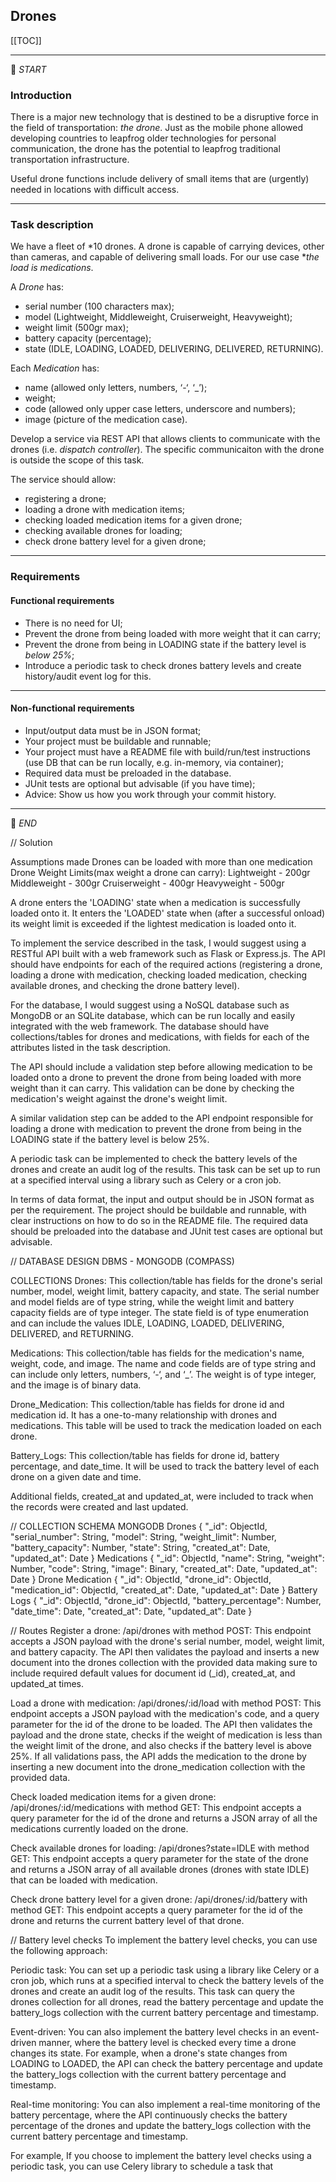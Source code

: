 ## Drones

[[TOC]]

---

:scroll: *START*


### Introduction

There is a major new technology that is destined to be a disruptive force in the field of transportation: *the drone*. Just as the mobile phone allowed developing countries to leapfrog older technologies for personal communication, the drone has the potential to leapfrog traditional transportation infrastructure.

Useful drone functions include delivery of small items that are (urgently) needed in locations with difficult access.

---

### Task description

We have a fleet of *10 drones. A drone is capable of carrying devices, other than cameras, and capable of delivering small loads. For our use case **the load is medications*.

A *Drone* has:
- serial number (100 characters max);
- model (Lightweight, Middleweight, Cruiserweight, Heavyweight);
- weight limit (500gr max);
- battery capacity (percentage);
- state (IDLE, LOADING, LOADED, DELIVERING, DELIVERED, RETURNING).

Each *Medication* has: 
- name (allowed only letters, numbers, ‘-‘, ‘_’);
- weight;
- code (allowed only upper case letters, underscore and numbers);
- image (picture of the medication case).

Develop a service via REST API that allows clients to communicate with the drones (i.e. *dispatch controller*). The specific communicaiton with the drone is outside the scope of this task. 

The service should allow:
- registering a drone;
- loading a drone with medication items;
- checking loaded medication items for a given drone; 
- checking available drones for loading;
- check drone battery level for a given drone;

---

### Requirements

#### Functional requirements

- There is no need for UI;
- Prevent the drone from being loaded with more weight that it can carry;
- Prevent the drone from being in LOADING state if the battery level is *below 25%*;
- Introduce a periodic task to check drones battery levels and create history/audit event log for this.

---

#### Non-functional requirements

- Input/output data must be in JSON format;
- Your project must be buildable and runnable;
- Your project must have a README file with build/run/test instructions (use DB that can be run locally, e.g. in-memory, via container);
- Required data must be preloaded in the database.
- JUnit tests are optional but advisable (if you have time);
- Advice: Show us how you work through your commit history.

---

:scroll: *END*

// Solution

Assumptions made
Drones can be loaded with more than one medication
Drone Weight Limits(max weight a drone can carry):
Lightweight - 200gr
Middleweight - 300gr
Cruiserweight - 400gr
Heavyweight - 500gr

A drone enters the 'LOADING' state when a medication is successfully loaded onto it. It enters the 'LOADED' state when (after a successful onload) its weight limit is exceeded if the lightest medication is loaded onto it.


To implement the service described in the task, I would suggest using a RESTful API built with a web framework such as Flask or Express.js. The API should have endpoints for each of the required actions (registering a drone, loading a drone with medication, checking loaded medication, checking available drones, and checking the drone battery level).

For the database, I would suggest using a NoSQL database such as MongoDB or an SQLite database, which can be run locally and easily integrated with the web framework. The database should have collections/tables for drones and medications, with fields for each of the attributes listed in the task description.

The API should include a validation step before allowing medication to be loaded onto a drone to prevent the drone from being loaded with more weight than it can carry. This validation can be done by checking the medication's weight against the drone's weight limit.

A similar validation step can be added to the API endpoint responsible for loading a drone with medication to prevent the drone from being in the LOADING state if the battery level is below 25%.

A periodic task can be implemented to check the battery levels of the drones and create an audit log of the results. This task can be set up to run at a specified interval using a library such as Celery or a cron job.

In terms of data format, the input and output should be in JSON format as per the requirement. The project should be buildable and runnable, with clear instructions on how to do so in the README file. The required data should be preloaded into the database and JUnit test cases are optional but advisable.


// DATABASE DESIGN
DBMS - MONGODB (COMPASS)

COLLECTIONS
Drones: This collection/table has fields for the drone's serial number, model, weight limit, battery capacity, and state. The serial number and model fields are of type string, while the weight limit and battery capacity fields are of type integer. The state field is of type enumeration and can include the values IDLE, LOADING, LOADED, DELIVERING, DELIVERED, and RETURNING.

Medications: This collection/table has fields for the medication's name, weight, code, and image. The name and code fields are of type string and can include only letters, numbers, ‘-‘, and ‘_’. The weight is of type integer, and the image is of binary data.

Drone_Medication: This collection/table has fields for drone id and medication id. It has a one-to-many relationship with drones and medications. This table will be used to track the medication loaded on each drone.

Battery_Logs: This collection/table has fields for drone id, battery percentage, and date_time. It will be used to track the battery level of each drone on a given date and time.

Additional fields, created_at and updated_at, were included to track when the records were created and last updated.

// COLLECTION SCHEMA MONGODB
Drones
{
    "_id": ObjectId,
    "serial_number": String,
    "model": String,
    "weight_limit": Number,
    "battery_capacity": Number,
    "state": String,
    "created_at": Date,
    "updated_at": Date
}
Medications
{
    "_id": ObjectId,
    "name": String,
    "weight": Number,
    "code": String,
    "image": Binary,
    "created_at": Date,
    "updated_at": Date
}
Drone Medication
{
    "_id": ObjectId,
    "drone_id": ObjectId,
    "medication_id": ObjectId,
    "created_at": Date,
    "updated_at": Date
}
Battery Logs
{
    "_id": ObjectId,
    "drone_id": ObjectId,
    "battery_percentage": Number,
    "date_time": Date,
    "created_at": Date,
    "updated_at": Date
}

// Routes
Register a drone: /api/drones with method POST: This endpoint accepts a JSON payload with the drone's serial number, model, weight limit, and battery capacity. The API then validates the payload and inserts a new document into the drones collection with the provided data making sure to include required default values for document id (_id), created_at, and updated_at times.

Load a drone with medication: /api/drones/:id/load with method POST: This endpoint accepts a JSON payload with the medication's code, and a query parameter for the id of the drone to be loaded. The API then validates the payload and the drone state, checks if the weight of medication is less than the weight limit of the drone, and also checks if the battery level is above 25%. If all validations pass, the API adds the medication to the drone by inserting a new document into the drone_medication collection with the provided data.

Check loaded medication items for a given drone: /api/drones/:id/medications with method GET: This endpoint accepts a query parameter for the id of the drone and returns a JSON array of all the medications currently loaded on the drone.

Check available drones for loading: /api/drones?state=IDLE with method GET: This endpoint accepts a query parameter for the state of the drone and returns a JSON array of all available drones (drones with state IDLE) that can be loaded with medication.

Check drone battery level for a given drone: /api/drones/:id/battery with method GET: This endpoint accepts a query parameter for the id of the drone and returns the current battery level of that drone.


// Battery level checks
To implement the battery level checks, you can use the following approach:

Periodic task: You can set up a periodic task using a library like Celery or a cron job, which runs at a specified interval to check the battery levels of the drones and create an audit log of the results. This task can query the drones collection for all drones, read the battery percentage and update the battery_logs collection with the current battery percentage and timestamp.

Event-driven: You can also implement the battery level checks in an event-driven manner, where the battery level is checked every time a drone changes its state. For example, when a drone's state changes from LOADING to LOADED, the API can check the battery percentage and update the battery_logs collection with the current battery percentage and timestamp.

Real-time monitoring: You can also implement a real-time monitoring of the battery percentage, where the API continuously checks the battery percentage of the drones and update the battery_logs collection with the current battery percentage and timestamp.

For example, If you choose to implement the battery level checks using a periodic task, you can use Celery library to schedule a task that
